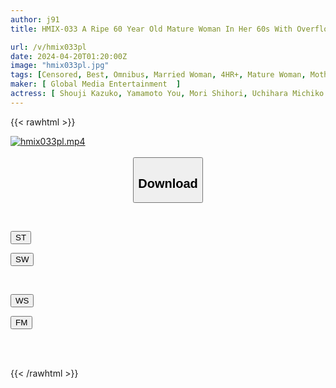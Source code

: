 ```yaml
---
author: j91
title: HMIX-033 A Ripe 60 Year Old Mature Woman In Her 60s With Overflowing Sexual Desire! Too Greedy And Intense Intercourse! ! 20 People 4 Hours

url: /v/hmix033pl
date: 2024-04-20T01:20:00Z
image: "hmix033pl.jpg"
tags: [Censored, Best, Omnibus, Married Woman, 4HR+, Mature Woman, Mother, Multiple Story	]
maker: [ Global Media Entertainment  ]
actress: [ Shouji Kazuko, Yamamoto You, Mori Shihori, Uchihara Michiko ,Segawa Shiho, Kitamori Asako, Maya Ryouko, Kitamura Toshiyo, Nagase Akiko, Ishikawa Fumino ]
---
```



{{< rawhtml >}}

<div class="video" data-videoid="6xo2WP84Q0HOQA">
    <a href="javascript:;">
        <img src="/v/hmix033pl/hmix033pl.jpg" width="WIDTH" height="HEIGHT" alt="hmix033pl.mp4" loading="lazy">
    </a>
</div>

<script type="text/javascript" src="https://j91.asia/asset/on-demand-st.js"></script>

<br>
  <link rel="stylesheet" href="https://j91.asia/asset/bs5.css">
  
  <center>
  <button class="btn btn-primary" type="button" data-bs-toggle="collapse" data-bs-target=".multi-collapse" aria-expanded="false" aria-controls="multiCollapseExample1 multiCollapseExample2"><h2>Download</h2></button></center>
</p>
<div class="row">
  <div class="col">
    <div class="collapse multi-collapse" id="multiCollapseExample1">
      <div class="card card-body">
	      	      <br>
<div class="buttons">  
<p><a href="https://streamtape.to/v/6xo2WP84Q0HOQA" target="_blank"><button class="btn-hover color-3"><i class="fa fa-download"></i> ST</button></a></p>
<p><a href="https://asnwish.com/7ncci98p6vq4" target="_blank"><button class="btn-hover color-2"><i class="fa fa-download"></i> SW</button></a></p></div>
    </div>
  </div>
</div>
  <div class="col">
    <div class="collapse multi-collapse" id="multiCollapseExample2">
      <div class="card card-body">
	      <br>
<div class="buttons">
<p><a href="https://wolfstream.tv/enm2xgrkm9u7"><button class="btn-hover color-9"><i class="fa fa-download"></i> WS</button></a></p>
<p><a href="https://filemoon.sx/d/k8ihue5bkgaa"><button class="btn-hover color-8"><i class="fa fa-download"></i> FM</button></a></p></div>
<br><br>
      </div>
    </div>
  </div>
</div>

{{< /rawhtml >}}